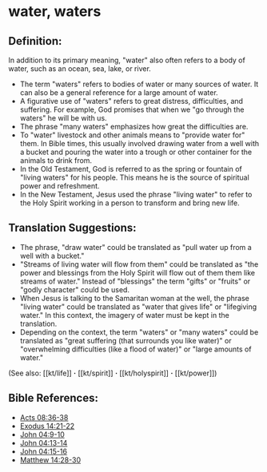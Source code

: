 # water, waters #

## Definition: ##

In addition to its primary meaning, "water" also often refers to a body of water, such as an ocean, sea, lake, or river.

* The term "waters" refers to bodies of water or many sources of water. It can also be a general reference for a large amount of water.
* A figurative use of "waters" refers to great distress, difficulties, and suffering. For example, God promises that when we "go through the waters" he will be with us.
* The phrase "many waters" emphasizes how great the difficulties are.
* To "water" livestock and other animals means to "provide water for" them. In Bible times, this usually involved drawing water from a well with a bucket and pouring the water into a trough or other container for the animals to drink from.
* In the Old Testament, God is referred to as the spring or fountain of "living waters" for his people. This means he is the source of spiritual power and refreshment.
* In the New Testament, Jesus used the phrase "living water" to refer to the Holy Spirit working in a person to transform and bring new life.

## Translation Suggestions: ##

* The phrase, "draw water" could be translated as "pull water up from a well with a bucket."
* "Streams of living water will flow from them" could be translated as "the power and blessings from the Holy Spirit will flow out of them them like streams of water." Instead of "blessings" the term "gifts" or "fruits" or "godly character" could be used.
* When Jesus is talking to the Samaritan woman at the well, the phrase "living water" could be translated as "water that gives life" or "lifegiving water." In this context, the imagery of water must be kept in the translation.
* Depending on the context, the term "waters" or "many waters" could be translated as "great suffering (that surrounds you like water)" or "overwhelming difficulties (like a flood of water)" or "large amounts of water."

(See also: [[kt/life]] **·** [[kt/spirit]] **·** [[kt/holyspirit]] **·** [[kt/power]])

## Bible References: ##

* [Acts 08:36-38](en/tn/act/help/08/36)
* [Exodus 14:21-22](en/tn/exo/help/14/21)
* [John 04:9-10](en/tn/jhn/help/04/09)
* [John 04:13-14](en/tn/jhn/help/04/13)
* [John 04:15-16](en/tn/jhn/help/04/15)
* [Matthew 14:28-30](en/tn/mat/help/14/28)